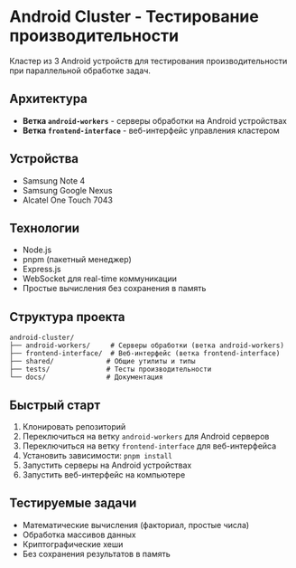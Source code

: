 # Android Cluster - Тестирование производительности

Кластер из 3 Android устройств для тестирования производительности при параллельной обработке задач.

## Архитектура

- **Ветка `android-workers`** - серверы обработки на Android устройствах
- **Ветка `frontend-interface`** - веб-интерфейс управления кластером

## Устройства

- Samsung Note 4
- Samsung Google Nexus  
- Alcatel One Touch 7043

## Технологии

- Node.js
- pnpm (пакетный менеджер)
- Express.js
- WebSocket для real-time коммуникации
- Простые вычисления без сохранения в память

## Структура проекта

```
android-cluster/
├── android-workers/     # Серверы обработки (ветка android-workers)
├── frontend-interface/  # Веб-интерфейс (ветка frontend-interface)
├── shared/             # Общие утилиты и типы
├── tests/              # Тесты производительности
└── docs/               # Документация
```

## Быстрый старт

1. Клонировать репозиторий
2. Переключиться на ветку `android-workers` для Android серверов
3. Переключиться на ветку `frontend-interface` для веб-интерфейса
4. Установить зависимости: `pnpm install`
5. Запустить серверы на Android устройствах
6. Запустить веб-интерфейс на компьютере

## Тестируемые задачи

- Математические вычисления (факториал, простые числа)
- Обработка массивов данных
- Криптографические хеши
- Без сохранения результатов в память
